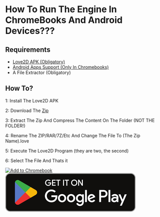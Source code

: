 # How To Run The Engine In ChromeBooks And Android Devices???
## Requirements
- [Love2D APK (Obligatory)](https://love2d.org/)
- [Android Apps Support (Only In Chromebooks)](https://support.google.com/chromebook/answer/7021273?hl=en)
- A File Extractor (Obligatory)

## How To?
 1: Install The Love2D APK
 
 2: Download The [Zip](https://github.com/MolkOficial/FNF-CIRCLE-ENGINE/archive/refs/heads/main.zip)

 3: Extract The Zip And Compress The Content On The Folder (NOT THE FOLDER!)

 4: Rename The ZIP/RAR/7Z/Etc And Change The File To (The Zip Name).love

 5: Execute The Love2D Program (they are two, the second)

 6: Select The File And Thats it

<a href="https://github.com/MolkOficial/CIRCLE-TUTORIALS/blob/main/androidandchromebooks.md">
  <img src="https://chromeos.dev/badges/en/primary.svg" alt="Add to Chromebook"/>
</a>
<a href="https://github.com/MolkOficial/CIRCLE-TUTORIALS/blob/main/androidandchromebooks.md">
  <img src="https://github.com/MolkOficial/CIRCLE-TUTORIALS/blob/main/images/images.png" alt="Install In Android"/>
</a>

 
